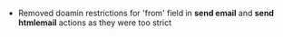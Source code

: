 * Removed doamin restrictions for 'from' field in **send email** and **send htmlemail** actions as they were too strict